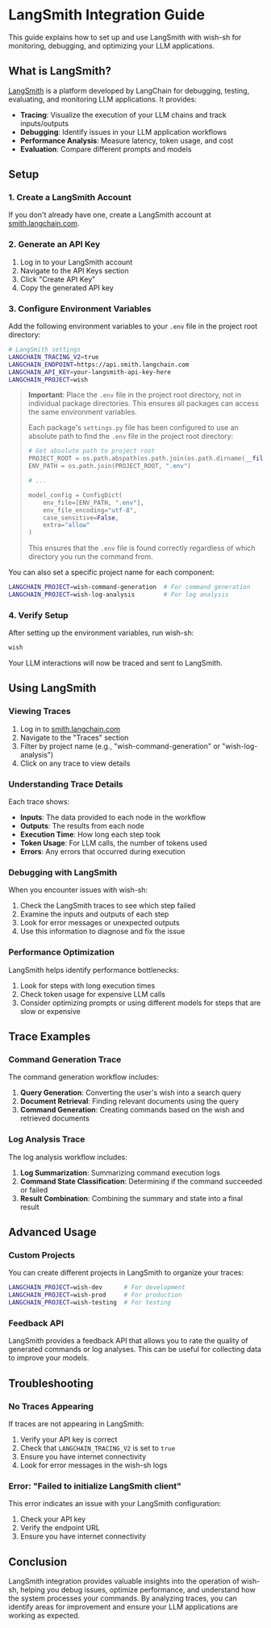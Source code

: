 # LangSmith Integration Guide

This guide explains how to set up and use LangSmith with wish-sh for monitoring, debugging, and optimizing your LLM applications.

## What is LangSmith?

[LangSmith](https://smith.langchain.com/) is a platform developed by LangChain for debugging, testing, evaluating, and monitoring LLM applications. It provides:

- **Tracing**: Visualize the execution of your LLM chains and track inputs/outputs
- **Debugging**: Identify issues in your LLM application workflows
- **Performance Analysis**: Measure latency, token usage, and cost
- **Evaluation**: Compare different prompts and models

## Setup

### 1. Create a LangSmith Account

If you don't already have one, create a LangSmith account at [smith.langchain.com](https://smith.langchain.com/).

### 2. Generate an API Key

1. Log in to your LangSmith account
2. Navigate to the API Keys section
3. Click "Create API Key"
4. Copy the generated API key

### 3. Configure Environment Variables

Add the following environment variables to your `.env` file in the project root directory:

```bash
# LangSmith settings
LANGCHAIN_TRACING_V2=true
LANGCHAIN_ENDPOINT=https://api.smith.langchain.com
LANGCHAIN_API_KEY=your-langsmith-api-key-here
LANGCHAIN_PROJECT=wish
```

> **Important**: Place the `.env` file in the project root directory, not in individual package directories. This ensures all packages can access the same environment variables.
>
> Each package's `settings.py` file has been configured to use an absolute path to find the `.env` file in the project root directory:
>
> ```python
> # Get absolute path to project root
> PROJECT_ROOT = os.path.abspath(os.path.join(os.path.dirname(__file__), "../../.."))
> ENV_PATH = os.path.join(PROJECT_ROOT, ".env")
>
> # ...
>
> model_config = ConfigDict(
>     env_file=[ENV_PATH, ".env"],
>     env_file_encoding="utf-8",
>     case_sensitive=False,
>     extra="allow"
> )
> ```
>
> This ensures that the `.env` file is found correctly regardless of which directory you run the command from.

You can also set a specific project name for each component:

```bash
LANGCHAIN_PROJECT=wish-command-generation  # For command generation
LANGCHAIN_PROJECT=wish-log-analysis        # For log analysis
```

### 4. Verify Setup

After setting up the environment variables, run wish-sh:

```bash
wish
```

Your LLM interactions will now be traced and sent to LangSmith.

## Using LangSmith

### Viewing Traces

1. Log in to [smith.langchain.com](https://smith.langchain.com/)
2. Navigate to the "Traces" section
3. Filter by project name (e.g., "wish-command-generation" or "wish-log-analysis")
4. Click on any trace to view details

### Understanding Trace Details

Each trace shows:

- **Inputs**: The data provided to each node in the workflow
- **Outputs**: The results from each node
- **Execution Time**: How long each step took
- **Token Usage**: For LLM calls, the number of tokens used
- **Errors**: Any errors that occurred during execution

### Debugging with LangSmith

When you encounter issues with wish-sh:

1. Check the LangSmith traces to see which step failed
2. Examine the inputs and outputs of each step
3. Look for error messages or unexpected outputs
4. Use this information to diagnose and fix the issue

### Performance Optimization

LangSmith helps identify performance bottlenecks:

1. Look for steps with long execution times
2. Check token usage for expensive LLM calls
3. Consider optimizing prompts or using different models for steps that are slow or expensive

## Trace Examples

### Command Generation Trace

The command generation workflow includes:

1. **Query Generation**: Converting the user's wish into a search query
2. **Document Retrieval**: Finding relevant documents using the query
3. **Command Generation**: Creating commands based on the wish and retrieved documents

### Log Analysis Trace

The log analysis workflow includes:

1. **Log Summarization**: Summarizing command execution logs
2. **Command State Classification**: Determining if the command succeeded or failed
3. **Result Combination**: Combining the summary and state into a final result

## Advanced Usage

### Custom Projects

You can create different projects in LangSmith to organize your traces:

```bash
LANGCHAIN_PROJECT=wish-dev      # For development
LANGCHAIN_PROJECT=wish-prod     # For production
LANGCHAIN_PROJECT=wish-testing  # For testing
```

### Feedback API

LangSmith provides a feedback API that allows you to rate the quality of generated commands or log analyses. This can be useful for collecting data to improve your models.

## Troubleshooting

### No Traces Appearing

If traces are not appearing in LangSmith:

1. Verify your API key is correct
2. Check that `LANGCHAIN_TRACING_V2` is set to `true`
3. Ensure you have internet connectivity
4. Look for error messages in the wish-sh logs

### Error: "Failed to initialize LangSmith client"

This error indicates an issue with your LangSmith configuration:

1. Check your API key
2. Verify the endpoint URL
3. Ensure you have internet connectivity

## Conclusion

LangSmith integration provides valuable insights into the operation of wish-sh, helping you debug issues, optimize performance, and understand how the system processes your commands. By analyzing traces, you can identify areas for improvement and ensure your LLM applications are working as expected.
